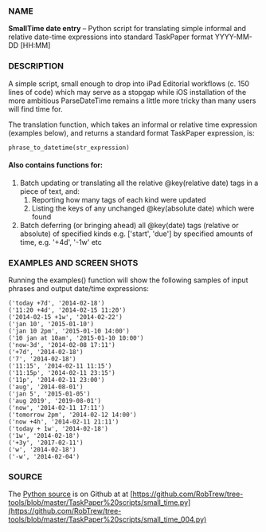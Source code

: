 ### NAME

**SmallTime date entry** – Python script for translating simple informal and relative date-time expressions into standard TaskPaper format YYYY-MM-DD [HH:MM]

### DESCRIPTION 

A simple script, small enough to drop into iPad Editorial workflows (c. 150 lines of code) which may serve as a stopgap while iOS installation of the more ambitious ParseDateTime remains a little more tricky than many users will find time for.

The translation function, which takes an informal or relative time expression (examples below), and returns a standard format TaskPaper expression, is:

    phrase_to_datetime(str_expression)

#### Also contains functions for:
1. Batch updating or translating all the relative @key(relative date) tags in a piece of text, and: 
	1. Reporting how many tags of each kind were updated
	2. Listing the keys of any unchanged @key(absolute date) which were found
2. Batch deferring (or bringing ahead) all @key(date) tags  (relative or absolute) of specified kinds e.g. ['start', 'due'] by specified amounts of time, e.g. '+4d', '-1w' etc


### EXAMPLES AND SCREEN SHOTS

Running the examples() function will show the following samples of input phrases and output date/time expressions:

    ('today +7d', '2014-02-18')
    ('11:20 +4d', '2014-02-15 11:20')
    ('2014-02-15 +1w', '2014-02-22')
    ('jan 10', '2015-01-10')
    ('jan 10 2pm', '2015-01-10 14:00')
    ('10 jan at 10am', '2015-01-10 10:00')
    ('now-3d', '2014-02-08 17:11')
    ('+7d', '2014-02-18')
    ('7', '2014-02-18')
    ('11:15', '2014-02-11 11:15')
    ('11:15p', '2014-02-11 23:15')
    ('11p', '2014-02-11 23:00')
    ('aug', '2014-08-01')
    ('jan 5', '2015-01-05')
    ('aug 2019', '2019-08-01')
    ('now', '2014-02-11 17:11')
    ('tomorrow 2pm', '2014-02-12 14:00')
    ('now +4h', '2014-02-11 21:11')
    ('today + 1w', '2014-02-18')
    ('1w', '2014-02-18')
    ('+3y', '2017-02-11')
    ('w', '2014-02-18')
    ('-w', '2014-02-04')


### SOURCE

The [Python source](https://github.com/RobTrew/tree-tools/blob/master/TaskPaper%20scripts/small_time_004.py) is on Github at at [https://github.com/RobTrew/tree-tools/blob/master/TaskPaper%20scripts/small_time.py](https://github.com/RobTrew/tree-tools/blob/master/TaskPaper%20scripts/small_time_004.py)

